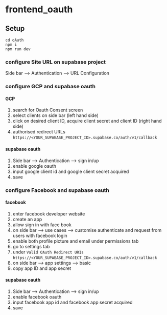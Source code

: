 # frontend_oauth

## Setup
``` 
cd oAuth
npm i
npm run dev
```
### configure Site URL on supabase project
Side bar --> Authentication --> URL Configuration

### configure GCP and supabase oauth

#### GCP
1. search for Oauth Consent screen
2. select clients on side bar (left hand side)
3. click on desired client ID, acquire client secret and client ID (right hand side)
4. authorised redirect URLs ```https://<YOUR_SUPABASE_PROJECT_ID>.supabase.co/auth/v1/callback```

#### supabase oauth
1. Side bar --> Authentication --> sign in/up
2. enable google oauth
3. input google client id and google client secret acquired
4. save


### configure Facebook and supabase oauth

#### facebook
1. enter facebook developer website
2. create an app
3. allow sign in with face book
4. on side bar --> use cases --> customise authenticate and request from users with facebook login
5. enable both profile picture and email under permissions tab
6. go to settings tab
7. under ```Valid OAuth Redirect URIs``` ```https://<YOUR_SUPABASE_PROJECT_ID>.supabase.co/auth/v1/callback```
8. on side bar --> app settings --> basic
9. copy app ID and app secret

#### supabase oauth
1. Side bar --> Authentication --> sign in/up
2. enable facebook oauth
3. input facebook app id and facebook app secret acquired
4. save

